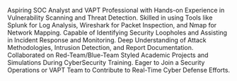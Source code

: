 Aspiring SOC Analyst and VAPT Professional with Hands-on Experience in Vulnerability Scanning and Threat Detection.
Skilled in using Tools like Splunk for Log Analysis, Wireshark for Packet Inspection, and Nmap for Network Mapping.
Capable of Identifying Security Loopholes and Assisting in Incident Response and Monitoring.
Deep Understanding of Attack Methodologies, Intrusion Detection, and Report Documentation.
Collaborated on Red-Team/Blue-Team Styled Academic Projects and Simulations During CyberSecurity Training.
Eager to Join a Security Operations or VAPT Team to Contribute to Real-Time Cyber Defense Efforts.
